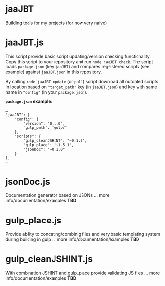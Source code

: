# jaaJBT
Building tools for my projects (for now very naive)

# jaaJBT.js
This script provide basic script updating/version checking functionality. Copy this script to your repository and run `node jaaJBT check`. The script loads `package.json` (key `jaaJBT`) and compares regeistered scripts (see example) against `jaaJBT.json` in this repository.

By calling `node jaaJBT update` (or `pull`) script download all outdated scripts in location based on `"target_path"` key (in `jaaJBT.json`) and key with same name in `"config"` (in your `package.json`).

**`package.json` example:**
```
…
"jaaJBT": {
    "config": {
        "version": "0.1.0",
        "gulp_path": "gulp/"
    },
    "scripts": {
        "gulp_cleanJSHINT": "~0.1.0",
        "gulp_place": "~1.5.1",
        "jsonDoc": "~0.1.0"
    }
},
…
```

# jsonDoc.js
Documentation generator based on JSONs … more info/documentation/examples **TBD**

# gulp_place.js
Provide ability to concating/combinig files and very basic templating system during building in gulp … more info/documentation/examples **TBD**

# gulp_cleanJSHINT.js
With combination JSHINT and gulp_place provide validating JS files … more info/documentation/examples **TBD**